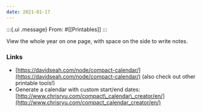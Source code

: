 ```yaml
---
date: 2021-01-17
---
```

:::{.ui .message}
From: #[[Printables]] 
:::

View the whole year on one page, with space on the side to write notes. 

### Links
- [https://davidseah.com/node/compact-calendar/](https://davidseah.com/node/compact-calendar/) (also check out other printable tools!)
- Generate a calendar with custom start/end dates: [http://www.chrisryu.com/compact\_calendar\_creator/en/](http://www.chrisryu.com/compact_calendar_creator/en/)